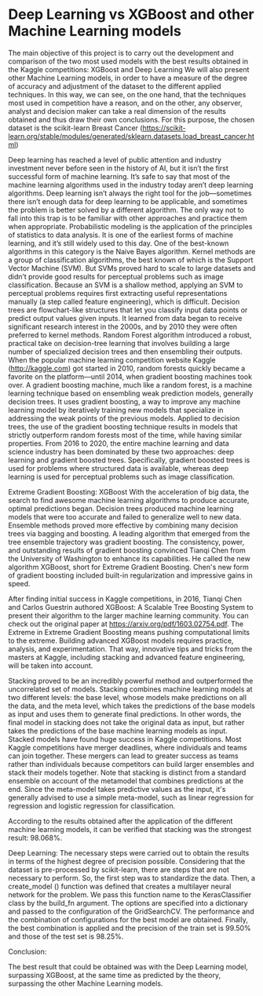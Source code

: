 # Deep Learning vs XGBoost and other Machine Learning models
The main objective of this project is to carry out the development and comparison of the two most used models with the best results obtained in the Kaggle competitions: XGBoost and Deep Learning
We will also present other Machine Learning models, in order to have a measure of the degree of accuracy and adjustment of the dataset to the different applied techniques. In this way, we can see, on the one hand, that the techniques most used in competition have a reason, and on the other, any observer, analyst and decision maker can take a real dimension of the results obtained and thus draw their own conclusions.
For this purpose, the chosen dataset is the scikit-learn Breast Cancer (https://scikit-learn.org/stable/modules/generated/sklearn.datasets.load_breast_cancer.html)

Deep learning has reached a level of public attention and industry investment never before seen in the history of AI, but it isn’t the first successful form of machine learning.
It’s safe to say that most of the machine learning algorithms used in the industry today aren’t deep learning algorithms. Deep learning isn’t always the right tool for the job—sometimes there isn’t enough data for deep learning to be applicable, and sometimes the problem is better solved by a different algorithm. The only way not to fall into this trap is to be familiar with other approaches and practice them when appropriate. 
Probabilistic modeling is the application of the principles of statistics to data analysis. It is one of the earliest forms of machine learning, and it’s still widely used to this day. One
of the best-known algorithms in this category is the Naive Bayes algorithm.
Kernel methods are a group of classification algorithms, the best known of which is the Support Vector Machine (SVM). But SVMs proved hard to scale to large datasets and didn’t provide good results for perceptual problems such as image classification. Because an SVM is a shallow method, applying an SVM to perceptual problems requires first extracting useful representations manually (a step called feature engineering), which is difficult.
Decision trees are flowchart-like structures that let you classify input data points or predict output values given inputs. It learned from data began to receive significant research interest in the 2000s, and by 2010 they were often preferred to kernel methods.
Random Forest algorithm introduced a robust, practical take on decision-tree learning that involves building a large number of specialized decision trees and then ensembling their outputs.
When the popular machine learning competition website Kaggle (http://kaggle.com) got started in 2010, random forests quickly became a favorite on the platform—until 2014, when gradient boosting machines took over. A gradient boosting machine, much like a random forest, is a machine learning technique based on ensembling weak prediction models, generally decision trees. It uses gradient boosting, a way to improve any machine learning model by iteratively training new models that specialize in addressing the weak points of the previous models. Applied to decision trees, the use of the gradient boosting technique results in models that strictly outperform random forests most of the time, while having similar properties.
From 2016 to 2020, the entire machine learning and data science industry has been dominated by these two approaches: deep learning and gradient boosted trees. Specifically, gradient boosted trees is used for problems where structured data is available, whereas deep learning is used for perceptual problems such as image classification.


Extreme Gradient Boosting: XGBoost
With the acceleration of big data, the search to find awesome machine learning algorithms to produce accurate, optimal predictions began. Decision trees produced machine learning models that were too accurate and failed to generalize well to new data. Ensemble methods proved more effective by combining many decision trees via bagging and boosting. A leading algorithm that emerged from the tree ensemble trajectory was gradient boosting.
The consistency, power, and outstanding results of gradient boosting convinced Tianqi Chen from the University of Washington to enhance its capabilities. He called the new algorithm XGBoost, short for Extreme Gradient Boosting. Chen's new form of gradient boosting included built-in regularization and impressive gains in speed.

After finding initial success in Kaggle competitions, in 2016, Tianqi Chen and Carlos Guestrin authored XGBoost: A Scalable Tree Boosting System to present their algorithm to the larger machine learning community. You can check out the original paper at https://arxiv.org/pdf/1603.02754.pdf. 
The Extreme in Extreme Gradient Boosting means pushing computational limits to the extreme.
Building advanced XGBoost models requires practice, analysis, and experimentation. That way, innovative tips and tricks from the masters at Kaggle, including stacking and advanced feature engineering, will be taken into account.

Stacking proved to be an incredibly powerful method and outperformed the uncorrelated set of models.
Stacking combines machine learning models at two different levels: the base level, whose models make predictions on all the data, and the meta level, which takes the predictions of the base models as input and uses them to generate final predictions. In other words, the final model in stacking does not take the original data as input, but rather takes the predictions of the base machine learning models as input. Stacked models have found huge success in Kaggle competitions. Most Kaggle competitions have merger deadlines, where individuals and teams can join together. These mergers can lead to greater success as teams rather than individuals because competitors can build larger ensembles and stack their models together. Note that stacking is distinct from a standard ensemble on account of the metamodel that combines predictions at the end. Since the meta-model takes predictive values as the input, it's generally advised to use a simple meta-model, such as linear regression for regression and logistic regression for classification.

According to the results obtained after the application of the different machine learning models, it can be verified that stacking was the strongest result: 98.068%.


Deep Learning:
The necessary steps were carried out to obtain the results in terms of the highest degree of precision possible. Considering that the dataset is pre-processed by scikit-learn, there are steps that are not necessary to perform. So, the first step was to standardize the data. Then, a create_model () function was defined that creates a multilayer neural network for the problem. We pass this function name to the KerasClassifier class by the build_fn argument. The options are specified into a dictionary and passed to the configuration of the GridSearchCV. The performance and the combination of configurations for the best model are obtained.
Finally, the best combination is applied and the precision of the train set is 99.50% and those of the test set is 98.25%.


Conclusion:

The best result that could be obtained was with the Deep Learning model, surpassing XGBoost, at the same time as predicted by the theory, surpassing the other Machine Learning models.

